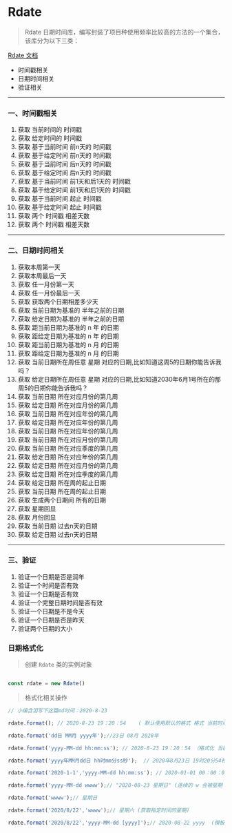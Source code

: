 
# Rdate

> Rdate 日期时间库，编写封装了项目种使用频率比较高的方法的一个集合，该库分为以下三类：

[Rdate 文档](http://moxiaofei.com/rdate/)

+ 时间戳相关
+ 日期时间相关
+ 验证相关

---
### 一、时间戳相关
1. 获取 当前时间的 时间戳
2. 获取 给定时间的 时间戳
3. 获取 基于当前时间 前n天的 时间戳
4. 获取 基于给定时间 前n天的 时间戳
5. 获取 基于当前时间 后n天的 时间戳
6. 获取 基于给定时间 后n天的 时间戳
7. 获取 基于当前时间 前1天和后1天的 时间戳
8. 获取 基于给定时间 前1天和后1天的 时间戳
9. 获取 基于当前时间 起止 时间戳
10. 获取 基于给定时间 起止 时间戳
11. 获取 两个 时间戳 相差天数
12. 获取 两个 时间戳 相差天数
---
### 二、日期时间相关
1. 获取本周第一天
2. 获取本周最后一天
3. 获取 任一月份第一天
4. 获取 任一月份最后一天
5. 获取 获取两个日期相差多少天
6. 获取 当前日期为基准的 半年之前的日期
7. 获取 给定日期为基准的 半年之前的日期
8. 获取 距当前日期为基准的 n 年 的日期
9. 获取 距给定日期为基准的 n 年 的日期
10. 获取 距当前日期为基准的 n 月 的日期
11. 获取 距给定日期为基准的 n 月 的日期
12. 获取 当前日期所在周任意 星期 对应的日期,比如知道这周5的日期你能告诉我吗？
13. 获取 给定日期所在周任意 星期 对应的日期,比如知道2030年6月1号所在的那周5的日期你能告诉我吗？
14. 获取 当前日期 所在对应月份的第几周
15. 获取 给定日期 所在对应月份的第几周
16. 获取 当前日期 所在对应年份的第几周
17. 获取 给定日期 所在对应年份的第几周
18. 获取 当前日期 所在对应年份的第几周
19. 获取 当前日期 所在对应月份的第几周
20. 获取 当前日期 所在对应季度的第几周
21. 获取 给定日期 所在对应年份的第几周
22. 获取 给定日期 所在对应月份的第几周
23. 获取 给定日期 所在对应季度的第几周
24. 获取 给定日期 所在周的起止日期
25. 获取 当前日期 所在周的起止日期
26. 获取 生成两个日期间 所有的日期
27. 获取 星期回显
28. 获取 月份回显
29. 获取 当前日期 过去n天的日期
30. 获取 给定日期 过去n天的日期
---
### 三、验证
1. 验证一个日期是否是润年
2. 验证一个时间是否有效
3. 验证一个日期是否有效
4. 验证一个完整日期时间是否有效
5. 验证一个日期是不是今天
6. 验证一个日期是否是昨天
7. 验证两个日期的大小


### 日期格式化

> 创建 `Rdate` 类的实例对象

```js

const rdate = new Rdate()

```

> 格式化相关操作

```js
// 小编含泪写下这篇md时间：2020-8-23

rdate.format(); // 2020-8-23 19：20：54    ( 默认使用默认的格式 格式 当前时间 )

rdate.format('dd日 MM月 yyyy年');//23日 08月 2020年

rdate.format('yyyy-MM-dd hh:mm:ss'); // 2020-8-23 19：20：54 （格式化 当前时间）

rdate.format('yyyy年MM月dd日 hh时mm分ss秒');  // 2020年8月23日 19时20分54秒 （自定义格式）

rdate.format('2020-1-1','yyyy-MM-dd hh:mm:ss'); // 2020-01-01 00：00：00 （格式化 指定时间）

rdate.format('yyyy-MM-dd wwww');// "2020-08-23 星期日" (连续的 w 会被星期 替换 )

rdate.format('wwww');// 星期日

rdate.format('2020/8/22','wwww');// 星期六 (获取指定时间的星期)

rdate.format('2020/8/22','yyyy-MM-dd [yyyy]');// 2020-08-22 yyyy  (模板 [ ])

```
